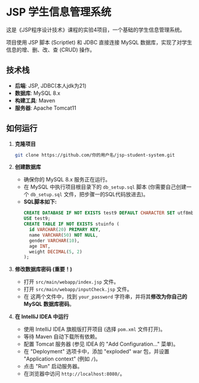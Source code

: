 # JSP 学生信息管理系统

这是《JSP程序设计技术》课程的实验4项目，一个基础的学生信息管理系统。

项目使用 JSP 脚本 (Scriptlet) 和 JDBC 直接连接 MySQL 数据库，实现了对学生信息的增、删、改、查 (CRUD) 操作。

## 技术栈

* **后端**: JSP, JDBC(本人jdk为21)
* **数据库**: MySQL 8.x
* **构建工具**: Maven
* **服务器**: Apache Tomcat11

## 如何运行

1.  **克隆项目**
    ```bash
    git clone https://github.com/你的用户名/jsp-student-system.git
    ```

2.  **创建数据库**
    * 确保你的 MySQL 8.x 服务正在运行。
    * 在 MySQL 中执行项目根目录下的 `db_setup.sql` 脚本 (你需要自己创建一个 `db_setup.sql` 文件，把步骤一的SQL代码放进去)。
    * **SQL脚本如下:**
        ```sql
        CREATE DATABASE IF NOT EXISTS test9 DEFAULT CHARACTER SET utf8mb4;
        USE test9;
        CREATE TABLE IF NOT EXISTS stuinfo (
          id VARCHAR(20) PRIMARY KEY,
          name VARCHAR(50) NOT NULL,
          gender VARCHAR(10),
          age INT,
          weight DECIMAL(5, 2)
        );
        ```

3.  **修改数据库密码 (重要！)**
    * 打开 `src/main/webapp/index.jsp` 文件。
    * 打开 `src/main/webapp/inputCheck.jsp` 文件。
    * 在
      这两个文件中，找到 `your_password` 字符串，并将其**修改为你自己的 MySQL 数据库密码**。

4.  **在 IntelliJ IDEA 中运行**
    * 使用 IntelliJ IDEA 旗舰版打开项目 (选择 `pom.xml` 文件打开)。
    * 等待 Maven 自动下载所有依赖。
    * 配置 Tomcat 服务器 (参见 IDEA 的 "Add Configuration..." 菜单)。
    * 在 "Deployment" 选项卡中，添加 "exploded" war 包，并设置 "Application context" (例如 `/`)。
    * 点击 "Run" 启动服务器。
    * 在浏览器中访问 `http://localhost:8080/`。


